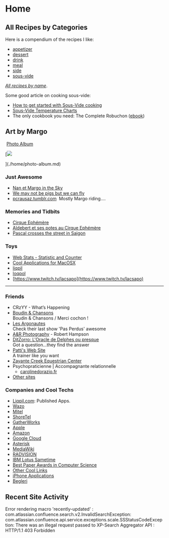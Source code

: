 # Home

## All Recipes by Categories

Here is a compendium of the recipes I like:

- [appetizer](http://askpascal.atlassian.net/wiki/label/miam/appetizer)
- [dessert](http://askpascal.atlassian.net/wiki/label/miam/dessert)
- [drink](http://askpascal.atlassian.net/wiki/label/miam/drink)
- [meal](http://askpascal.atlassian.net/wiki/label/miam/meal)
- [side](http://askpascal.atlassian.net/wiki/label/miam/side)
- [sous-vide](http://askpascal.atlassian.net/wiki/label/miam/sous-vide)

[*All recipes by name*](https://askpascal.atlassian.net/wiki/spaces/miam/pages/430137/All+Recipes+by+name).

Some good article on cooking sous-vide:

- [How to get started with Sous-Vide cooking](./home/how-to-get-started-with-sous-vide-cooking.md)
- [Sous-Vide Temperature Charts](https://askpascal.atlassian.net/wiki/spaces/miam/pages/430071/Sous-Vide+Temperature+Charts)
- The only cookbook you need: The Complete Robuchon ([ebook](https://books.google.com/books?id=cnd4RE4LecoC)) 

## Art by Margo

 [Photo Album](./home/photo-album.md)

[![](./attachments/Image.jpg)

](./home/photo-album.md)

### Just Awesome

- [Nan et Margo in the Sky](./home/my-stars-nan-et-margo.md)
- [We may not be pigs but we can fly](http://askpascal.com/fly/fly.html)
- [pcrausaz.tumblr.com](http://pcrausaz.tumblr.com/)  Mostly Margo riding....

### Memories and Tidbits

- [Cirque Ephémère](./home/cirque-ephemere/cirque-ephemere.md)
- [Aldebert et ses potes au Cirque Ephémère](http://www.youtube.com/watch?v=eybmTgsBohE)     
- [Pascal crosses the street in Saigon](http://www.youtube.com/watch?v=6NknzVmXnBY)

### Toys

- [Web Stats - Statistic and Counter](http://www.webstats4u.com/s?id=4262156)
- [Cool Applications for MacOSX](./home/cool-applications-for-macosx.md)
- [liqpil](http://www.liqpil.com/)
- [loqpol](http://www.loqpol.com/)
- [https://www.twitch.tv/lacsapo](https://www.twitch.tv/lacsapo)

* * *

### Friends

- CRzYY - What’s Happening 
- [Boudin & Chansons](http://www.vimeo.com/21691873)  
Boudin & Chansons / Merci cochon !
- [Les Argonautes](http://www.argonautes.be/)  
Check their last show 'Pas Perdus' awesome
- [A&R Photography](http://arphotostore.com/) - Robert Hampson
- [DitZorro: L'Oracle de Delphes ou presque](http://ditzorro.com/)  
Got a question...they find the answer
- [Patti's Web Site](http://www.pattikiersted.com/)  
A trainer like you want
- [Zayante Creek Equestrian Center](http://www.zayantecreek.com/)
- Psychopraticienne | Accompagnante relationnelle
  - [carolinedorazio.fr](https://www.carolinedorazio.fr)
- [Other sites](./home/other-askpascal-sites.md)

### Companies and Cool Techs

- [Liqpil.com](http://Liqpil.com): Published Apps.
- [Wazo](https://wazo.io)
- [Mitel](http://www.mitel.com)
- [ShoreTel](http://www.shoretel.com/)
- [GatherWorks](http://www.gatherworks.com/)
- [Apple](http://www.apple.com/)
- [Amazon](http://aws.amazon.com)
- [Google Cloud](http://cloud.google.com)
- [Asterisk](http://www.asterisk.org/)
- [MediaWiki](http://www.mediawiki.org/)
- [RADVISION](http://www.radvision.com/)
- [IBM Lotus Sametime](http://www.ibm.com/software/sw-lotus/sametime/)
- [Best Paper Awards in Computer Science](http://jeffhuang.com/best_paper_awards.html)
- [Other Cool Links](./home/other-cool-links.md)
- [iPhone Applications](./home/iphone-applications.md)
- [Begleri](./home/begleri-stuff.md)

## Recent Site Activity

Error rendering macro 'recently-updated' : com.atlassian.confluence.search.v2.InvalidSearchException: com.atlassian.confluence.api.service.exceptions.scale.SSStatusCodeException: There was an illegal request passed to XP-Search Aggregator API : HTTP/1.1 403 Forbidden